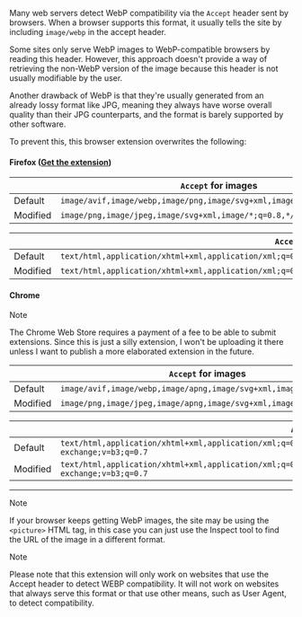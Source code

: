 Many web servers detect WebP compatibility via the `Accept` header sent by
browsers. When a browser supports this format, it usually tells the site
by including `image/webp` in the accept header.

Some sites only serve WebP images to WebP-compatible browsers by reading this header.
However, this approach doesn't provide a way of retrieving the non-WebP version
of the image because this header is not usually modifiable by the user.

Another drawback of WebP is that they're usually generated from an already lossy format like JPG,
meaning they always have worse overall quality than their JPG counterparts, and the format is barely
supported by other software.

To prevent this, this browser extension overwrites the following:

#### Firefox ([Get the extension](https://addons.mozilla.org/firefox/addon/accept-header-override/))

|          | `Accept` for images                                                     |
| -------- | ----------------------------------------------------------------------- |
| Default  | `image/avif,image/webp,image/png,image/svg+xml,image/*;q=0.8,*/*;q=0.5` |
| Modified | `image/png,image/jpeg,image/svg+xml,image/*;q=0.8,*/*;q=0.5`            |

|          | `Accept` for pages                                                                                              |
| -------- | --------------------------------------------------------------------------------------------------------------- |
| Default  | `text/html,application/xhtml+xml,application/xml;q=0.9,image/avif,image/webp,image/png,image/svg+xml,*/*;q=0.8` |
| Modified | `text/html,application/xhtml+xml,application/xml;q=0.9,image/png,image/jpeg,image/svg+xml,*/*;q=0.8`            |

#### Chrome

> [!NOTE]
> The Chrome Web Store requires a payment of a fee to be able to submit extensions.
> Since this is just a silly extension, I won't be uploading it there unless I want
> to publish a more elaborated extension in the future.

|          | `Accept` for images                                                |
| -------- | ------------------------------------------------------------------ |
| Default  | `image/avif,image/webp,image/apng,image/svg+xml,image/*,*/*;q=0.8` |
| Modified | `image/png,image/jpeg,image/apng,image/svg+xml,image/*,*/*;q=0.8`  |

|          | `Accept` for pages                                                                                                                        |
| -------- | ----------------------------------------------------------------------------------------------------------------------------------------- |
| Default  | `text/html,application/xhtml+xml,application/xml;q=0.9,image/avif,image/webp,image/apng,*/*;q=0.8,application/signed-exchange;v=b3;q=0.7` |
| Modified | `text/html,application/xhtml+xml,application/xml;q=0.9,image/png,image/jpeg,image/apng,*/*;q=0.8,application/signed-exchange;v=b3;q=0.7`  |

---

> [!NOTE]
> If your browser keeps getting WebP images, the site may be using the `<picture>` HTML tag,
> in this case you can just use the Inspect tool to find the URL of the image in a different format.

> [!NOTE]
> Please note that this extension will only work on websites that use the Accept header to
> detect WEBP compatibility. It will not work on websites that always serve this format or
> that use other means, such as User Agent, to detect compatibility.
